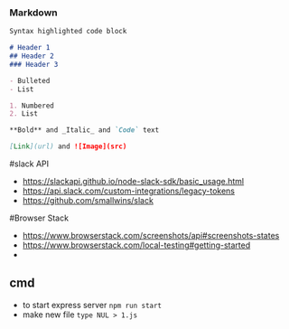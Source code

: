 
### Markdown


```markdown
Syntax highlighted code block

# Header 1
## Header 2
### Header 3

- Bulleted
- List

1. Numbered
2. List

**Bold** and _Italic_ and `Code` text

[Link](url) and ![Image](src)
```


#slack API
- https://slackapi.github.io/node-slack-sdk/basic_usage.html
- https://api.slack.com/custom-integrations/legacy-tokens
- https://github.com/smallwins/slack

#Browser Stack
- https://www.browserstack.com/screenshots/api#screenshots-states
- https://www.browserstack.com/local-testing#getting-started
-


## cmd
- to start express server `npm run start`
- make new file `type NUL > 1.js`
